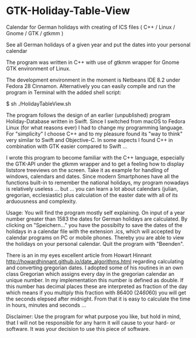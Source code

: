 # GTK-Holiday-Table-View
Calendar for German holidays with creating of ICS files ( C++ / Linux / Gnome / GTK / gtkmm ) 

See all German holidays of a given year and put the dates into your personal calendar

The program was written in C++ with use of gtkmm wrapper for Gnome GTK environment of Linux.

The development environment in the moment is Netbeans IDE 8.2 under Fedora 28 Cinnamon. Alternatively you can easily compile and run the program in Terminal with the added shell script:

$ sh ./HolidayTableView.sh

The program follows the design of an earlier (unpublished) program Holiday-Database written in Swift. Since I switched from macOS to Fedora Linux (for what reasons ever) I had to change my programming language. For "simplicity" I choose C++ and to my pleasure found its "way to think" very similar to Swift and Objective-C. In some aspects I found C++ in combination with GTK easier compared to Swift ...

I wrote this program to become familiar with the C++ language, especially the GTK-API under the gtkmm wrapper and to get a feeling how to display liststore treeviews on the screen. Take it as example for handling of windows, calendars and dates. Since modern Smartphones have all the functions built-in to remember the national holidays, my program nowadays is relatively useless ... but ... you can learn a lot about calendars (julian, gregorian, ecclesiastic) plus calculation of the easter date with all of its arduousness and complexity.

Usage: You will find the program mostly self explaining. On input of a year number greater than 1583 the dates for German holidays are calculated. By clicking on "Speichern..." you have the possibilty to save the dates of the holidays in a calendar file with the extension .ics, which will accepted by calendar programs on PC or mobile phones. Thereby you are able to view the holidays on your personal calendar. Quit the program with "Beenden".

There is an in my eyes excellent article from Howart Hinnant
<http://howardhinnant.github.io/date_algorithms.html>
regarding calculating and converting gregorian dates. I adopted some of his routines in an own class Gregorian which assigns every day in the gregorian calendar an unique number. In my implementation this number is defined as double. If this number has decimal places these are interpreted as fraction of the day which means if you multiply this fraction with 86400 (24*60*60) you will get the seconds elepsed after midnight. From that it is easy to calculate the time in hours, minutes and seconds ...

Disclaimer: Use the program for what purpose you like, but hold in mind, that I will not be responsible for any harm it will cause to your hard- or software. It was your decision to use this piece of software.
